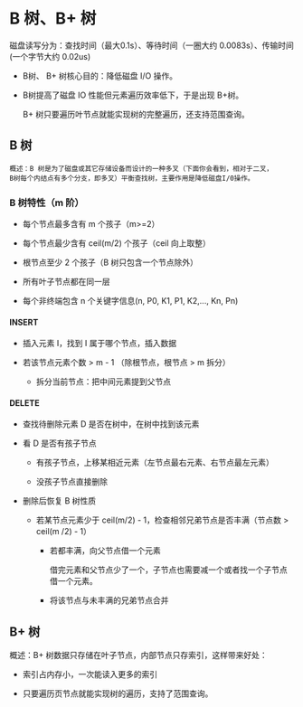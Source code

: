 # B 树、B+ 树

磁盘读写分为：查找时间（最大0.1s）、等待时间（一圈大约 0.0083s）、传输时间(一个字节大约 0.02us)

* B树、 B+ 树核心目的：降低磁盘 I/O 操作。

* B树提高了磁盘 IO 性能但元素遍历效率低下，于是出现 B+树。

  B+ 树只要遍历叶节点就能实现树的完整遍历，还支持范围查询。

## B 树

    概述：B 树是为了磁盘或其它存储设备而设计的一种多叉（下面你会看到，相对于二叉，
    B树每个内结点有多个分支，即多叉）平衡查找树，主要作用是降低磁盘I/0操作。
    
### B 树特性（m 阶）

* 每个节点最多含有 m 个孩子（m>=2）

* 每个节点最少含有 ceil(m/2) 个孩子（ceil 向上取整）

* 根节点至少 2 个孩子（B 树只包含一个节点除外）

* 所有叶子节点都在同一层

* 每个非终端包含 n 个关键字信息(n, P0, K1, P1, K2,..., Kn, Pn)
    
#### INSERT

* 插入元素 I，找到 I 属于哪个节点，插入数据

* 若该节点元素个数 > m - 1 （除根节点，根节点 > m 拆分）

    * 拆分当前节点：把中间元素提到父节点

#### DELETE

* 查找待删除元素 D 是否在树中，在树中找到该元素

* 看 D 是否有孩子节点

    * 有孩子节点，上移某相近元素（左节点最右元素、右节点最左元素）
    
    * 没孩子节点直接删除
    
* 删除后恢复 B 树性质

    * 若某节点元素少于  ceil(m/2) - 1，检查相邻兄弟节点是否丰满（节点数 > ceil(m /2) - 1）
    
        * 若都丰满，向父节点借一个元素
        
          借完元素和父节点少了一个，子节点也需要减一个或者找一个子节点借一个元素。
        
        * 将该节点与未丰满的兄弟节点合并

## B+ 树

概述：B+ 树数据只存储在叶子节点，内部节点只存索引，这样带来好处：

* 索引占内存小，一次能读入更多的索引

* 只要遍历页节点就能实现树的遍历，支持了范围查询。
